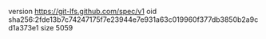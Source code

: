 version https://git-lfs.github.com/spec/v1
oid sha256:2fde13b7c74247175f7e23944e7e931a63c019960f377db3850b2a9cd1a373e1
size 5059
